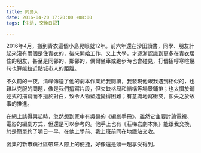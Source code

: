 ```yaml
---
title: 同島人
date: 2016-04-20 17:20:00 +08:00
tags: [生活, 交換日記]

---
```


  
  
  
2016年4月，搬到青衣這個小島晃眼就12年。前六年還在沙田讀書，同學、朋友計起來沒有兩個是住青衣的，後來開始工作，又上大學，才逐漸認識到更多在青衣居住的朋友，甚至是同邨的、鄰邨的，偶爾坐車或跑步時也會碰見，打個招呼寒暄幾句也算能拉近點城市人的距離。  
  
不久前的一夜，清峰傳送了他的劇本作業給我閱讀，我發現他跟我遇到相似的，也難以克服的問題，像是我們擅寫片段，但欠缺格局和結構等場景鋪排；也太慣於鋪述式的描寫而不擅於對白，致令人物塑造變得困難；有意識地寫衝突，卻失之於故事的推進。  
  
在網上談得興起時，忽然想到家中有吳昊的《編劇手冊》，雖然它主要討論電視、電影的編劇方式，但還是可以參考的。他手上也有《莊梅岩劇本集》能跟我交換，於是簡單約了明日一早，在他上學前、我上班前同在地鐵站交收。  
  
密集的新市鎮社區帶來人際上的便捷，好像還是頭一趟享受得到。  
  
  
